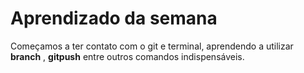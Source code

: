 # Aprendizado da semana

Começamos a ter contato com o git e terminal, aprendendo a utilizar **branch** , **gitpush** entre outros comandos indispensáveis.
